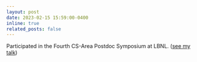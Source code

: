 ```yaml
---
layout: post
date: 2023-02-15 15:59:00-0400
inline: true
related_posts: false
---
```


Participated in the Fourth CS-Area Postdoc Symposium at LBNL. ([see my talk](https://www.youtube.com/watch?v=-v2FsUFKyAs))
